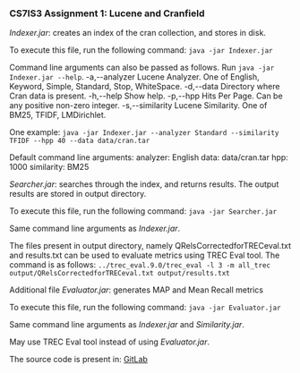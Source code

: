 ### CS7IS3 Assignment 1: Lucene and Cranfield

*Indexer.jar*: creates an index of the cran collection, and stores in disk.

To execute this file, run the following command:
```java -jar Indexer.jar```

Command line arguments can also be passed as follows. Run ```java -jar Indexer.jar --help```.
 -a,--analyzer <arg>     Lucene Analyzer. One of English, Keyword, Simple,
                         Standard, Stop, WhiteSpace.
 -d,--data <arg>         Directory where Cran data is present.
 -h,--help               Show help.
 -p,--hpp <arg>          Hits Per Page. Can be any positive non-zero
                         integer.
 -s,--similarity <arg>   Lucene Similarity. One of BM25, TFIDF,
                         LMDirichlet.

One example:
```java -jar Indexer.jar --analyzer Standard --similarity TFIDF --hpp 40 --data data/cran.tar```

Default command line arguments:
analyzer: English
data: data/cran.tar
hpp: 1000
similarity: BM25

*Searcher.jar*: searches through the index, and returns results. The output results are stored in output directory.

To execute this file, run the following command:
```java -jar Searcher.jar```

Same command line arguments as *Indexer.jar*.

The files present in output directory, namely QRelsCorrectedforTRECeval.txt and results.txt can be used to evaluate metrics using TREC Eval tool.
The command is as follows:
```../trec_eval.9.0/trec_eval -l 3 -m all_trec output/QRelsCorrectedforTRECeval.txt output/results.txt```

Additional file *Evaluator.jar*: generates MAP and Mean Recall metrics

To execute this file, run the following command:
```java -jar Evaluator.jar```

Same command line arguments as *Indexer.jar* and *Similarity.jar*.

May use TREC Eval tool instead of using *Evaluator.jar*.

The source code is present in: [GitLab](http://gitlab.scss.tcd.ie/maitya/IRWS_Lucene.git)